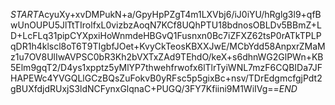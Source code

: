 $START$AcyuXy+xvDMPukN+a/GpyHpPZgT4m1LXVbj6/iJ0iYU/hRglg3l9+qfBwUnOUPU5JlTtTIrolfxL0vizbzAoqN7KCf8UQhPTU18bdnosOBLDv5BBmZ+LD+LcFLq31pipCYXpxiHoWnmdeHBGvQ1Fusnxn0Bc7iZFXZ62tsP0rATkTPLPqDR1h4klscl8oT6T9TIgbfJOet+KvyCkTeosKBXXJwE/MCbYdd58AnpxrZMaMz1u7OV8UlIwAVPSC0bR3Kh2bVXTxZAd9TEhdO/keX+s6dhnWG2GlPWn+KB5Elm9gqT2/D4ys1xpptz5yMlYP7thwehfrwofx6lTlrTyiWNL7mzF6CQBIDa7JFHAPEWc4YVGQLlGCzBQsZuFokvB0yRFsc5p5gixBc+nsv/TDrEdgmcfgjPdt2gBUXfdjdRUxjS3ldNCFynxGlqnaC+PUGQ/3FY7Kfiini9M1WiIVg==$END$